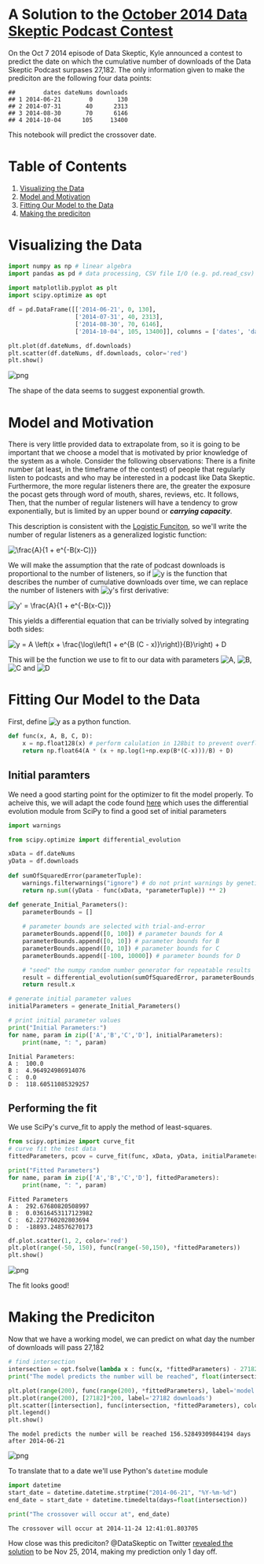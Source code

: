 # A Solution to the [October 2014 Data Skeptic Podcast Contest](http://dataskeptic.com/blog/episodes/2014/contest)

On the Oct 7 2014 episode of Data Skeptic, Kyle announced a contest to predict the date on which the cumulative number of downloads of the Data Skeptic Podcast surpases 27,182. The only information given to make the prediciton are the following four data points:

```
##        dates dateNums downloads
## 1 2014-06-21        0       130
## 2 2014-07-31       40      2313
## 3 2014-08-30       70      6146
## 4 2014-10-04      105     13400
```

This notebook will predict the crossover date.

# Table of Contents
1. [Visualizing the Data](#Visualizing)
2. [Model and Motivation](#Model)
3. [Fitting Our Model to the Data](#Fitting)
4. [Making the prediciton](#Making)

# Visualizing the Data <a id="Visualizing">


```python
import numpy as np # linear algebra
import pandas as pd # data processing, CSV file I/O (e.g. pd.read_csv)
        
import matplotlib.pyplot as plt
import scipy.optimize as opt

df = pd.DataFrame([['2014-06-21', 0, 130],
                   ['2014-07-31', 40, 2313],
                   ['2014-08-30', 70, 6146],
                   ['2014-10-04', 105, 13400]], columns = ['dates', 'dateNums', 'downloads'])

plt.plot(df.dateNums, df.downloads)
plt.scatter(df.dateNums, df.downloads, color='red')
plt.show()
```


![png](data-skeptic-podcast-2014-contest_files/data-skeptic-podcast-2014-contest_3_0.png)


The shape of the data seems to suggest exponential growth.

# Model and Motivation <a id="Model">
There is very little provided data to extrapolate from, so it is going to be important that we choose a model that is motivated by prior knowledge of the system as a whole. Consider the following observations: There is a finite number (at least, in the timeframe of the contest) of people that regularly listen to podcasts and who may be interested in a podcast like Data Skeptic. Furthermore, the more regular listeners there are, the greater the exposure the pocast gets through word of mouth, shares, reviews, etc. It follows, Then, that the number of regular listeners will have a tendency to grow exponentially, but is limited by an upper bound or ***carrying capacity***.

This description is consistent with the [Logistic Funciton](https://en.wikipedia.org/wiki/Logistic_function), so we'll write the number of regular listeners as a generalized logistic function:


<img src="https://latex.codecogs.com/gif.latex?\frac{A}{1&space;&plus;&space;e^{-B(x-C)}}" title="\frac{A}{1 + e^{-B(x-C)}}" />

We will make the assumption that the rate of podcast downloads is proportional to the number of listeners, so if <img src="https://latex.codecogs.com/gif.latex?y" title="y" /> is the function that describes the number of cumulative downloads over time, we can replace the number of listeners with <img src="https://latex.codecogs.com/gif.latex?y" title="y" />'s first derivative:

<img src="https://latex.codecogs.com/gif.latex?y'&space;=&space;\frac{A}{1&space;&plus;&space;e^{-B(x-C)}}" title="y' = \frac{A}{1 + e^{-B(x-C)}}" />

This yields a differential equation that can be trivially solved by integrating both sides:

<img src="https://latex.codecogs.com/gif.latex?y&space;=&space;A&space;\left(x&space;&plus;&space;\frac{\log\left(1&space;&plus;&space;e^{B&space;(C&space;-&space;x)}\right)}{B}\right)&space;&plus;&space;D" title="y = A \left(x + \frac{\log\left(1 + e^{B (C - x)}\right)}{B}\right) + D" />

This will be the function we use to fit to our data with parameters <img src="https://latex.codecogs.com/gif.latex?A" title="A" />, <img src="https://latex.codecogs.com/gif.latex?B" title="B" />, <img src="https://latex.codecogs.com/gif.latex?C" title="C" /> and <img src="https://latex.codecogs.com/gif.latex?D" title="D" />

# Fitting Our Model to the Data <a id="Fitting">
First, define <img src="https://latex.codecogs.com/gif.latex?y" title="y" /> as a python function.


```python
def func(x, A, B, C, D):
    x = np.float128(x) # perform calulation in 128bit to prevent overflow
    return np.float64(A * (x + np.log(1+np.exp(B*(C-x)))/B) + D)
```

## Initial paramters
We need a good starting point for the optimizer to fit the model properly. To acheive this, we will adapt the code found [here](https://bitbucket.org/zunzuncode/ramanspectroscopyfit/src/master/RamanSpectroscopyFit.py) which uses the differential evolution module from SciPy to find a good set of initial parameters


```python
import warnings

from scipy.optimize import differential_evolution

xData = df.dateNums
yData = df.downloads
    
def sumOfSquaredError(parameterTuple):
    warnings.filterwarnings("ignore") # do not print warnings by genetic algorithm
    return np.sum((yData - func(xData, *parameterTuple)) ** 2)

def generate_Initial_Parameters():    
    parameterBounds = []
    
    # parameter bounds are selected with trial-and-error
    parameterBounds.append([0, 100]) # parameter bounds for A
    parameterBounds.append([0, 10]) # parameter bounds for B
    parameterBounds.append([0, 10]) # parameter bounds for C
    parameterBounds.append([-100, 10000]) # parameter bounds for D

    # "seed" the numpy random number generator for repeatable results
    result = differential_evolution(sumOfSquaredError, parameterBounds, seed=3, maxiter=10000)
    return result.x

# generate initial parameter values
initialParameters = generate_Initial_Parameters()

# print initial parameter values
print("Initial Parameters:")
for name, param in zip(['A','B','C','D'], initialParameters):
    print(name, ": ", param)
```

    Initial Parameters:
    A :  100.0
    B :  4.964924986914076
    C :  0.0
    D :  118.60511085329257


## Performing the fit
We use SciPy's curve_fit to apply the method of least-squares.


```python
from scipy.optimize import curve_fit
# curve fit the test data
fittedParameters, pcov = curve_fit(func, xData, yData, initialParameters)

print("Fitted Parameters")
for name, param in zip(['A','B','C','D'], fittedParameters):
    print(name, ": ", param)
```

    Fitted Parameters
    A :  292.67680820508997
    B :  0.03616453117123982
    C :  62.227760202803694
    D :  -18893.248576270173



```python
df.plot.scatter(1, 2, color='red')
plt.plot(range(-50, 150), func(range(-50,150), *fittedParameters))
plt.show()
```


![png](data-skeptic-podcast-2014-contest_files/data-skeptic-podcast-2014-contest_12_0.png)


The fit looks good!

# Making the Prediciton  <a id="Making">
Now that we have a working model, we can predict on what day the number of downloads will pass 27,182


```python
# find intersection
intersection = opt.fsolve(lambda x : func(x, *fittedParameters) - 27182, 0)
print("The model predicts the number will be reached", float(intersection), "days after 2014-06-21")

plt.plot(range(200), func(range(200), *fittedParameters), label='model')
plt.plot(range(200), [27182]*200, label='27182 downloads')
plt.scatter([intersection], func(intersection, *fittedParameters), color='red')
plt.legend()
plt.show()
```

    The model predicts the number will be reached 156.52849309844194 days after 2014-06-21



![png](data-skeptic-podcast-2014-contest_files/data-skeptic-podcast-2014-contest_15_1.png)


To translate that to a date we'll use Python's `datetime` module


```python
import datetime
start_date = datetime.datetime.strptime("2014-06-21", "%Y-%m-%d")
end_date = start_date + datetime.timedelta(days=float(intersection))

print("The crossover will occur at", end_date)
```

    The crossover will occur at 2014-11-24 12:41:01.803705


How close was this prediciton? @DataSkeptic on Twitter [revealed the solution](https://twitter.com/DataSkeptic/status/544527949651648512) to be Nov 25, 2014, making my prediction only 1 day off.
